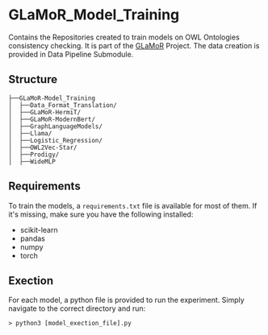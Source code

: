 # GLaMoR_Model_Training
Contains the Repositories created to train models on OWL Ontologies consistency checking. It is part of the [GLaMoR](github.com/JustinMuecke/GLaMoR) Project. The data creation is provided in Data Pipeline Submodule.

## Structure
```
├──GLaMoR-Model_Training
│  ├──Data_Format_Translation/
│  ├──GLaMoR-HermiT/
│  ├──GLaMoR-ModernBert/
│  ├──GraphLanguageModels/
│  ├──Llama/
│  ├──Logistic_Regression/
│  ├──OWL2Vec-Star/
│  ├──Prodigy/
│  ├──WideMLP
```

## Requirements
To train the models, a `requirements.txt` file is available for most of them. If it's missing, make sure you have the following installed:

- scikit-learn  
- pandas  
- numpy  
- torch

## Exection
For each model, a python file is provided to run the experiment. Simply navigate to the correct directory and run:
```
> python3 [model_exection_file].py